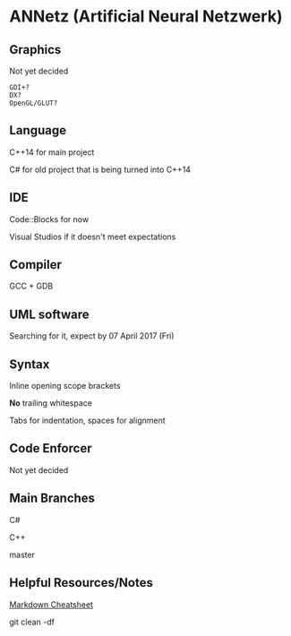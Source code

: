 # ANNetz (Artificial Neural Netzwerk)

## Graphics
Not yet decided

	GDI+?
	DX?
	OpenGL/GLUT?

## Language
C++14 for main project

C# for old project that is being turned into C++14

## IDE
Code::Blocks for now

Visual Studios if it doesn't meet expectations

## Compiler
GCC + GDB

## UML software
Searching for it, expect by 07 April 2017 (Fri)

## Syntax
Inline opening scope brackets

**No** trailing whitespace

Tabs for indentation, spaces for alignment

## Code Enforcer
Not yet decided

## Main Branches
C#

C++

master

## Helpful Resources/Notes
[Markdown Cheatsheet](https://github.com/adam-p/markdown-here/wiki/Markdown-Cheatsheet)

git clean -df